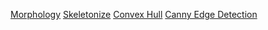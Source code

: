 [Morphology](https://docs.opencv.org/3.4/d9/d61/tutorial_py_morphological_ops.html)
[Skeletonize](https://scikit-image.org/docs/stable/auto_examples/edges/plot_skeleton.html)
[Convex Hull](https://scikit-image.org/docs/stable/auto_examples/edges/plot_convex_hull.html)
[Canny Edge Detection](https://docs.opencv.org/4.8.0/da/d22/tutorial_py_canny.html)
